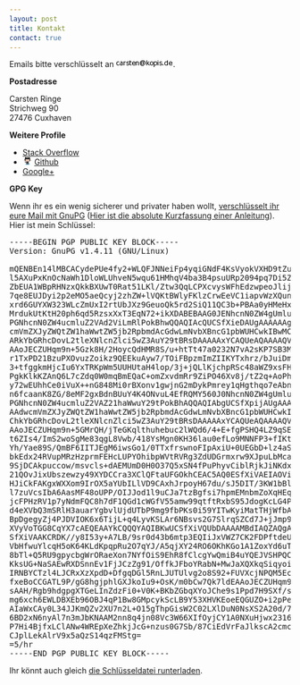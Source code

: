 ```yaml
---
layout: post
title: Kontakt
contact: true
---
```


Emails bitte verschlüsselt an <img src="/contact/carsten-at-kopis-de.png" alt="meine Email" />.

**Postadresse**

Carsten Ringe<br />
Strichweg 90<br />
27476 Cuxhaven<br />

**Weitere Profile**

* [Stack Overflow][7]
* <img src="/img/Octocat-small.png" height="24" style="height: 1em;" />&nbsp;[Github][5]
* [Google+][3]

**GPG Key**

Wenn ihr es ein wenig sicherer und privater haben wollt, [verschlüsselt ihr eure Mail mit GnuPG][0] ([Hier ist die absolute Kurzfassung einer Anleitung][1]). Hier ist mein Schlüssel:

<pre>
-----BEGIN PGP PUBLIC KEY BLOCK-----
Version: GnuPG v1.4.11 (GNU/Linux)

mQENBEn14lMBCACydePUe4fy2+WLQFJNNeiFp4yqiGNdF4KsVyokVXHD9tZuGaBU
l5AXuPxKnOcNaWh1DloWLUhveN5wqu61HMhqV4ba3B4psuURp2094pq7Di5Zoudb
ZbEUA1WBpRHNzxQkkBXUwT0Rat51LKl/Ztw3QqLCPXcvysWFhEdzwpeoJlijWz2w
7qe8EUJDyi2p2eMO5aeQcyj2zhZW+lVQKtBWlyFKlzCrwEeVC1iapvWzXQunGL/C
xrd6GUYXW323WLcZmUxI2rtUbJXz9GeuoQk5rd2SiQ11QC3b+PBAa0yHMeHxX2Vn
MrdukUtKtH20ph6qd5RzsxXxT3EqN72+ikXDABEBAAG0JENhcnN0ZW4gUmluZ2Ug
PGNhcnN0ZW4ucmluZ2VAd2ViLmRlPokBhwQQAQIAcQUCSfXieDAUgAAAAAAgAAdw
cmVmZXJyZWQtZW1haWwtZW5jb2RpbmdAcGdwLmNvbXBncG1pbWUHCwkIBwMCCgIZ
ARkYbGRhcDovL2tleXNlcnZlci5wZ3AuY29tBRsDAAAAAxYCAQUeAQAAAAQVCAkK
AAoJECZUHqm9n+5Gzk8H/2HoycQdHMR8S/u+htTt47a0232N7vA2sKP7SB3MBQ1h
r1TxPD21BzuPXOvuzZoikz9QEEkuAyw7/TOiFBpzmImZIIKYTxhrz/bJuiDmzzm5
3+tfggkmHjcIu6YxTRKpWm5UUHUtaH4lop/3j+jQLlKjchpRSc48aWZ9xsFHNfou
PgkKlkKZAnQ6L7cZdq0W0mqBmEQaC+omZxvdmRr9ZiPO46Xv8j/tZ2q+AoPh2YGi
y72wEUhhCe0iVuX++nG848Mi0rBXonv1gwjnG2mDykPmrey1qHgthqo7eAbnZXws
n6fcaanK8ZG/8eMF2gxBdnBUuY4K4ONvuL4EfRQMY560J0NhcnN0ZW4gUmluZ2Ug
PGNhcnN0ZW4ucmluZ2VAZ21haWwuY29tPokBhAQQAQIAbgUCSfXpijAUgAAAAAAg
AAdwcmVmZXJyZWQtZW1haWwtZW5jb2RpbmdAcGdwLmNvbXBncG1pbWUHCwkIBwMC
ChkYbGRhcDovL2tleXNlcnZlci5wZ3AuY29tBRsDAAAAAxYCAQUeAQAAAAQVCAkK
AAoJECZUHqm9n+5GMrQH/jTeGKqlthuhebuc2lWQd6/4+E+fgPSHQ4LZ9qSE7BTz
t6ZIs4/ImS2woSgMe83qgL8Vwb/418YsMgn0KH36lau0efLo9MNNFP3+fIKtPHmk
Yh/Yae89S/QmBF6IITJEgM6iwsGo1/0TTxfrswnoFIpAxiU+0UEGbD+lz4aSQfxB
bkEdx24RVupMRzHzprmFEHcLUPYOhibpWVtRVRg3ZdUDGrmxrw9XJpuLbMca4Pv1
9SjDCAkpuccow/msvcls+dAEMUmD0H0O37Q5xSN4fPuPhyvCiblRjkJiNKdx6GbA
21QOvJixUbszewzy49XYDCCra3XClQFtaUFGOkhCEAC5AQ0ESfXiVAEIAOViPMgH
HJiCkFAKgxWXXom9IrOX5aYUbILlVD9CAxhJrpoyH67du/sJ5DIT/3KW1bBlSj2Y
l7zuVcsIbA6AasMF48oUPP/OIJJod1l9uCJa7tzBgfsi7hpmEMnbmZoXqHEqClxo
jcFPHzRV1p7yNdmFQC8h7dF1QGd1cWGfV55amw99qtftRxbS95JdogKcLG4Pxgaf
d4eXVbQ3mSRlH3auarYgbvlUjdUTbP9mg9fbPKs0i59YITwKyiMatTHjWfbAQ+n5
BpDgegyZj4PJDVIOK6x6TijL+q4LyvKSLAr6NBsvs2G7SlrqSZCd7J+jJmp9tcup
XVyVoTGG8CqYX7cAEQEAAYkCQQQYAQIBKwUCSfXiVQUbDAAAAMBdIAQZAQgABgUC
SfXiVAAKCRDK//y8I53y+A7LB/9sr0d43b6mtp3EQIiJxVWZ7CK2FDPftdeUXyXV
VbHfwuYlcqH5oK64KLdKpqpRu2O7qYJ/A5qjXY24RO6OKhKGo1A1ZoxYd6uT+cb+
8bTl+Q5RU9gpycbgWrORaeXon7NYfOiS9EhR8fClcgYwQmiB4uYQEJVSHPQC6cbr
KksUG+NaSAEwRXDSnnEv1FjJCzZg91/OffkJFboYRabN+MwJaXQXkqSiqyoiujBY
IRNBYCTzl4LJCRxXzXpdD+DfgqDGl5RnLJUTUlvg2o8S92+FUVXcjNPQM5Ecohot
fxeBoCCGATL9P/gG8hgjphlGXJkoIu9+OsK/m0bCw7Qk7ldEAAoJECZUHqm9n+5G
sAAH/Rgb9hdgpgXTGeLInZdzFi0+V0K+BKbZGbqXYoJChe9s1Ppd7H9SXf/se28/
mg6xch6EWLDBXEb96OBJ4qP1Bw8GMpcykScLB9Y53XHVKEoeEQGUZO+i2pPeRvYF
AIaWxCAy0L34JJKmQZv2XU7n2L+O15gThpGisW2C02LXlDuN0NsXS2A20d/7DhLy
6BD2xN6nyAl7n3mJbKNAAM2nn8q4jn08Vc3W66XIfOyjCY1A0NXuHjwx2316jxpC
P7Hi4BjfxLClANw4WREpXeZhkjJcG+nzus0G7Sb/87CiEdVrFaJlkscA2cmc/oVQ
CJplLekAlrV9x5aQzS14qzFMStg=
=5/hr
-----END PGP PUBLIC KEY BLOCK-----
</pre>

Ihr könnt auch gleich [die Schlüsseldatei runterladen][2].

[0]: http://www.gnupg.org/index.de.html
[1]: http://www.gnupg.org/howtos/de/GPGMiniHowto-4.html
[2]: /contact/carsten-at-kopis-de.txt
[3]: https://plus.google.com/110503464505798755891
[4]: http://bitcoin.org/
[5]: https://github.com/MoriTanosuke/
[6]: http://mumble.sourceforge.net/
[7]: http://stackoverflow.com/users/834/cringe


